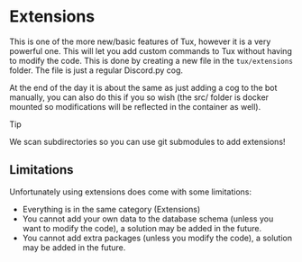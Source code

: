 # Extensions
This is one of the more new/basic features of Tux, however it is a very powerful one. This will let you add custom commands to Tux without having to modify the code. This is done by creating a new file in the `tux/extensions` folder. The file is just a regular Discord.py cog.

At the end of the day it is about the same as just adding a cog to the bot manually, you can also do this if you so wish (the src/ folder is docker mounted so modifications will be reflected in the container as well).

> [!TIP]
> We scan subdirectories so you can use git submodules to add extensions!

## Limitations
Unfortunately using extensions does come with some limitations:
- Everything is in the same category (Extensions)
- You cannot add your own data to the database schema (unless you want to modify the code), a solution may be added in the future.
- You cannot add extra packages (unless you modify the code), a solution may be added in the future.